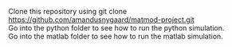 Clone this repository using git clone https://github.com/amandusnygaard/matmod-project.git<br>
Go into the python folder to see how to run the python simulation.<br>
Go into the matlab folder to see how to run the matlab simulation.
